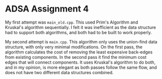 # ADSA Assignment 4

My first attempt was `main_old.cpp`. This used Prim's Algorithm and Kruskal's algorithm sequentially. I felt it was inefficient as the data structure had to support both algorithms, and both had to be built to work properly.

My second attempt is `main.cpp`. This algorithm only uses the union-find data structure, with only very minimal modifications. On the first pass, the algorithm calculates the cost of removing the least expensive back-edges from existing components. In the second pass it find the minimum cost edges that will connect components. It uses Kruskal's algorithm to do both, and in my opinion, is more elegant as both passes follow the same flow, and does not have two different data structures combined.